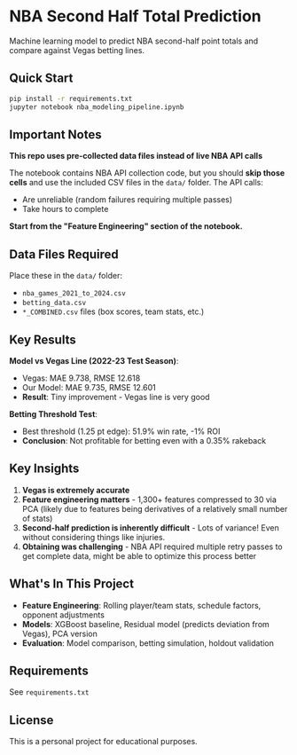 # NBA Second Half Total Prediction

Machine learning model to predict NBA second-half point totals and compare against Vegas betting lines.

## Quick Start
```bash
pip install -r requirements.txt
jupyter notebook nba_modeling_pipeline.ipynb
```
## Important Notes

**This repo uses pre-collected data files instead of live NBA API calls**

The notebook contains NBA API collection code, but you should **skip those cells** and use the included CSV files in the `data/` folder. The API calls:
- Are unreliable (random failures requiring multiple passes)
- Take hours to complete 

**Start from the "Feature Engineering" section of the notebook.**

## Data Files Required

Place these in the `data/` folder:
- `nba_games_2021_to_2024.csv`
- `betting_data.csv`
- `*_COMBINED.csv` files (box scores, team stats, etc.)

## Key Results

**Model vs Vegas Line (2022-23 Test Season)**:
- Vegas: MAE 9.738, RMSE 12.618
- Our Model: MAE 9.735, RMSE 12.601
- **Result**: Tiny improvement - Vegas line is very good

**Betting Threshold Test**:
- Best threshold (1.25 pt edge): 51.9% win rate, -1% ROI
- **Conclusion**: Not profitable for betting even with a 0.35% rakeback

## Key Insights

1. **Vegas is extremely accurate**
2. **Feature engineering matters** - 1,300+ features compressed to 30 via PCA (likely due to features being derivatives of a relatively small number of stats)
3. **Second-half prediction is inherently difficult** - Lots of variance! Even without considering things like injuries.
4. **Obtaining was challenging** - NBA API required multiple retry passes to get complete data, might be able to optimize this process better

## What's In This Project

- **Feature Engineering**: Rolling player/team stats, schedule factors, opponent adjustments
- **Models**: XGBoost baseline, Residual model (predicts deviation from Vegas), PCA version
- **Evaluation**: Model comparison, betting simulation, holdout validation

## Requirements

See `requirements.txt`

## License

This is a personal project for educational purposes.
